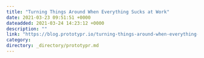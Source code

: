 ```yaml
---
title: "Turning Things Around When Everything Sucks at Work"
date: 2021-03-23 09:51:51 +0000
dateadded: 2021-03-24 14:23:12 +0000
description: ""
link: "https://blog.prototypr.io/turning-things-around-when-everything-sucks-at-work-83d977b7c34?source=rss----eb297ea1161a---4"
category:
directory: _directory/prototypr.md
---
```

